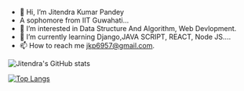 - 👋 Hi, I’m Jitendra Kumar Pandey
- A sophomore from IIT Guwahati...
- 👀 I’m interested in Data Structure And Algorithm, Web Devlopment.
- 🌱 I’m currently learning Django,JAVA SCRIPT, REACT, Node JS....
- 📫 How to reach me jkp6957@gmail.com.

![Jitendra's GitHub stats](https://github-readme-stats.vercel.app/api?username=JKP-2001&show_icons=true&theme=tokyonight)


[![Top Langs](https://github-readme-stats.vercel.app/api/top-langs/?username=JKP-2001&layout=compact)](https://github.com/JKP-2001/github-readme-stats)
<!---
JKP-2001/JKP-2001 is a ✨ special ✨ repository because its `README.md` (this file) appears on your GitHub profile.
---!>






